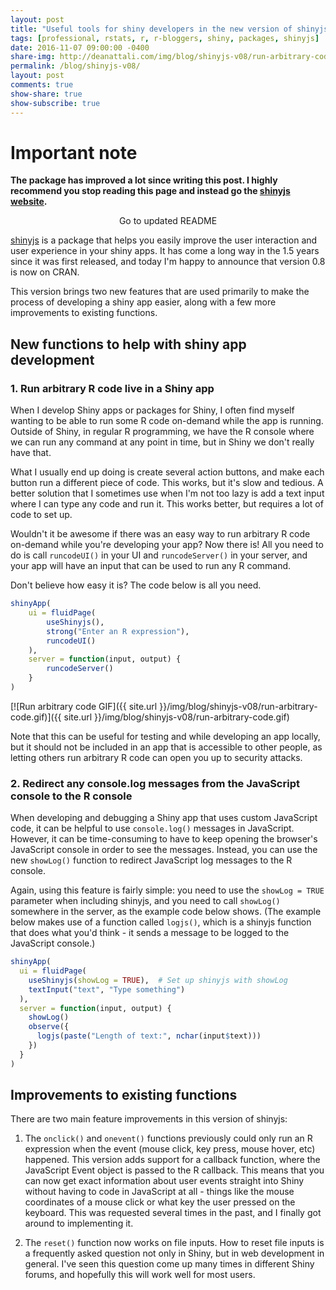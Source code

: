 ```yaml
---
layout: post
title: "Useful tools for shiny developers in the new version of shinyjs"
tags: [professional, rstats, r, r-bloggers, shiny, packages, shinyjs]
date: 2016-11-07 09:00:00 -0400
share-img: http://deanattali.com/img/blog/shinyjs-v08/run-arbitrary-code.gif
permalink: /blog/shinyjs-v08/
layout: post
comments: true
show-share: true
show-subscribe: true
---
```


# Important note

**The package has improved a lot since writing this post. I highly recommend you stop reading this page and instead go the [shinyjs website](http://deanattali.com/shinyjs).**

<div style="text-align:center;">
<a style="text-decoration: none;" class="btn btn-success btn-lg" href="https://github.com/daattali/shinyjs#readme">Go to updated README</a>
</div>

[shinyjs](https://github.com/daattali/shinyjs) is a package that helps you easily improve the user interaction and user experience in your shiny apps. It has come a long way in the 1.5 years since it was first released, and today I'm happy to announce that version 0.8  is now on CRAN.

This version brings two new features that are used primarily to make the process of developing a shiny app easier, along with a few more improvements to existing functions.

## New functions to help with shiny app development

### 1. Run arbitrary R code live in a Shiny app

When I develop Shiny apps or packages for Shiny, I often find myself wanting to be able to run some R code on-demand while the app is running. Outside of Shiny, in regular R programming, we have the R console where we can run any command at any point in time, but in Shiny we don't really have that. 

What I usually end up doing is create several action buttons, and make each button run a different piece of code. This works, but it's slow and tedious. A better solution that I sometimes use when I'm not too lazy is add a text input where I can type any code and run it. This works better, but requires a lot of code to set up.

Wouldn't it be awesome if there was an easy way to run arbitrary R code on-demand while you're developing your app? Now there is! All you need to do is call `runcodeUI()` in your UI and `runcodeServer()` in your server, and your app will have an input that can be used to run any R command.

Don't believe how easy it is? The code below is all you need.

```r
shinyApp(
    ui = fluidPage(
        useShinyjs(),
        strong("Enter an R expression"),
        runcodeUI()
    ),
    server = function(input, output) {
        runcodeServer()
    }
)
```

[![Run arbitrary code GIF]({{ site.url }}/img/blog/shinyjs-v08/run-arbitrary-code.gif)]({{ site.url }}/img/blog/shinyjs-v08/run-arbitrary-code.gif)

Note that this can be useful for testing and while developing an app locally, but it should not be included in an app that is accessible to other people, as letting others run arbitrary R code can open you up to security attacks.

### 2. Redirect any console.log messages from the JavaScript console to the R console 

When developing and debugging a Shiny app that uses custom JavaScript code, it can be helpful to use `console.log()` messages in JavaScript. However, it can be time-consuming to have to keep opening the browser's JavaScript console in order to see the messages. Instead, you can use the new `showLog()` function to redirect JavaScript log messages to the R console.

Again, using this feature is fairly simple: you need to use the `showLog = TRUE` parameter when including shinyjs, and you need to call `showLog()` somewhere in the server, as the example code below shows. (The example below makes use of a function called `logjs()`, which is a shinyjs function that does what you'd think - it sends a message to be logged to the JavaScript console.)

```r
shinyApp(
  ui = fluidPage(
    useShinyjs(showLog = TRUE),  # Set up shinyjs with showLog
    textInput("text", "Type something")
  ),
  server = function(input, output) {
    showLog()
    observe({
      logjs(paste("Length of text:", nchar(input$text)))
    })
  }
)
```

## Improvements to existing functions

There are two main feature improvements in this version of shinyjs: 

1. The `onclick()` and `onevent()` functions previously could only run an R expression when the event (mouse click, key press, mouse hover, etc) happened. This version adds support for a callback function, where the JavaScript Event object is passed to the R callback. This means that you can now get exact information about user events straight into Shiny without having to code in JavaScript at all - things like the mouse coordinates of a mouse click or what key the user pressed on the keyboard. This was requested several times in the past, and I finally got around to implementing it.

2. The `reset()` function now works on file inputs. How to reset file inputs is a frequently asked question not only in Shiny, but in web development in general. I've seen this question come up many times in different Shiny forums, and hopefully this will work well for most users.
